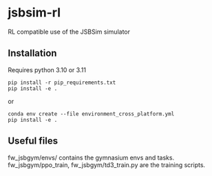 # jsbsim-rl
RL compatible use of the JSBSim simulator

## Installation
Requires python 3.10 or 3.11
```
pip install -r pip_requirements.txt
pip install -e .
```
or
```
conda env create --file environment_cross_platform.yml
pip install -e .
```

## Useful files
fw_jsbgym/envs/ contains the gymnasium envs and tasks.
fw_jsbgym/ppo_train, fw_jsbgym/td3_train.py are the training scripts.